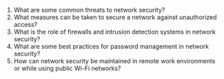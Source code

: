 

1. What are some common threats to network security?
2. What measures can be taken to secure a network against unauthorized access?
3. What is the role of firewalls and intrusion detection systems in network security?
4. What are some best practices for password management in network security?
5. How can network security be maintained in remote work environments or while using public Wi-Fi networks?